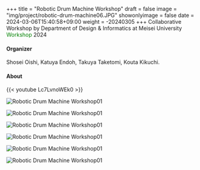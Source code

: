 +++
title = "Robotic Drum Machine Workshop"
draft = false
image = "img/project/robotic-drum-machine06.JPG"
showonlyimage = false
date = 2024-03-06T15:40:58+09:00
weight = -20240305
+++
Collaborative Workshop by Department of Design & Informatics at Meisei University  
<span style="color: green; ">Workshop</span>  2024
<!--more-->

#### Organizer
Shosei Oishi, Katuya Endoh, Takuya Taketomi, Kouta Kikuchi.

#### About

{{< youtube Lc7LvnoWEk0 >}}
<p>

![Robotic Drum Machine Workshop01](../../img/project/robotic-drum-machine01.JPG)

![Robotic Drum Machine Workshop01](../../img/project/robotic-drum-machine02.JPG)

![Robotic Drum Machine Workshop01](../../img/project/robotic-drum-machine03.JPG)

![Robotic Drum Machine Workshop01](../../img/project/robotic-drum-machine04.JPG)

![Robotic Drum Machine Workshop01](../../img/project/robotic-drum-machine05.JPG)

![Robotic Drum Machine Workshop01](../../img/project/robotic-drum-machine06.JPG)
